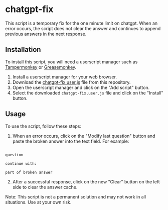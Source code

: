 # chatgpt-fix

This script is a temporary fix for the one minute limit on chatgpt. When an error occurs, the script does not clear the answer and continues to append previous answers in the next response.

## Installation

To install this script, you will need a userscript manager such as [Tampermonkey](https://tampermonkey.net/) or [Greasemonkey](https://www.greasespot.net/).

1. Install a userscript manager for your web browser.
2. Download the [chatgpt-fix.user.js](https://raw.githubusercontent.com/Simohara/fix-chatgpt-script/main/fix-chatgpt.js) file from this repository.
3. Open the userscript manager and click on the "Add script" button.
4. Select the downloaded `chatgpt-fix.user.js` file and click on the "Install" button.

## Usage

To use the script, follow these steps:

1. When an error occurs, click on the "Modify last question" button and paste the broken answer into the text field. For example:

```

question

continue with:

part of broken answer

```

2. After a successful response, click on the new "Clear" button on the left side to clear the answer cache.

Note: This script is not a permanent solution and may not work in all situations. Use at your own risk.
